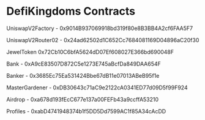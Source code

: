 # DefiKingdoms Contracts


UniswapV2Factory - 0x9014B937069918bd319f80e8B3BB4A2cf6FAA5F7

UniswapV2Router02 - 0x24ad62502d1C652Cc7684081169D04896aC20f30

JewelToken 0x72Cb10C6bfA5624dD07Ef608027E366bd690048F

Bank - 0xA9cE83507D872C5e1273E745aBcfDa849DAA654F

Banker - 0x3685Ec75Ea531424Bbe67dB11e07013ABeB95f1e

MasterGardener - 0xDB30643c71aC9e2122cA0341ED77d09D5f99F924

Airdrop - 0xa678d193fEcC677e137a00FEFb43a9ccffA53210

Profiles - 0xabD4741948374b1f5DD5Dd7599AC1f85A34cAcDD




